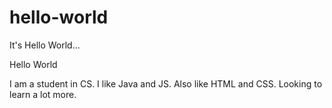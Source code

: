 # hello-world
It's Hello World...

Hello World

I am a student in CS. I like Java and JS. Also like HTML and CSS. 
  Looking to learn a lot more. 
  
